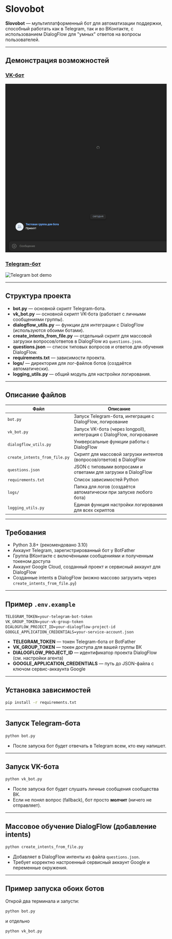# Slovobot

**Slovobot** — мультиплатформенный бот для автоматизации поддержки, способный работать как в Telegram, так и во ВКонтакте, с использованием DialogFlow для "умных" ответов на вопросы пользователей.

---

## Демонстрация возможностей

### [VK-бот](https://vk.com/club230495233)

![VK bot demo](docs/vk_bot.gif)

### [Telegram-бот](https://t.me/SlovoAssistantBot)

![Telegram bot demo](docs/tg_bot.gif)

---

##  Структура проекта

- **bot.py** — основной скрипт Telegram-бота.
- **vk_bot.py** — основной скрипт VK-бота (работает с личными сообщениями группы).
- **dialogflow_utils.py** — функции для интеграции с DialogFlow (используются обоими ботами).
- **create_intents_from_file.py** — отдельный скрипт для массовой загрузки вопросов/ответов в DialogFlow из `questions.json`.
- **questions.json** — список типовых вопросов и ответов для обучения DialogFlow.
- **requirements.txt** — зависимости проекта.
- **logs/** — директория для лог-файлов ботов (создаётся автоматически).
- **logging_utils.py** — общий модуль для настройки логирования.

---

## Описание файлов

| Файл                          | Описание                                                                                 |
|-------------------------------|-----------------------------------------------------------------------------------------|
| `bot.py`                      | Запуск Telegram-бота, интеграция с DialogFlow, логирование                             |
| `vk_bot.py`                   | Запуск VK-бота (через longpoll), интеграция с DialogFlow, логирование                  |
| `dialogflow_utils.py`         | Универсальные функции работы с DialogFlow                                              |
| `create_intents_from_file.py` | Скрипт для массовой загрузки интентов (вопросов/ответов) в DialogFlow                  |
| `questions.json`              | JSON с типовыми вопросами и ответами для загрузки в DialogFlow                         |
| `requirements.txt`            | Список зависимостей Python                                                             |
| `logs/`                       | Папка для логов (создаётся автоматически при запуске любого бота)                      |
| `logging_utils.py`            | Единая функция настройки логирования для всех скриптов                                 |

---

## Требования

- Python 3.8+ (рекомендовано 3.10)
- Аккаунт Telegram, зарегистрированный бот у BotFather
- Группа ВКонтакте с включёнными сообщениями и полученным токеном доступа
- Аккаунт Google Cloud, созданный проект и сервисный аккаунт для DialogFlow
- Созданные intents в DialogFlow (можно массово загрузить через `create_intents_from_file.py`)

---

## Пример `.env.example`

```env
TELEGRAM_TOKEN=your-telegram-bot-token
VK_GROUP_TOKEN=your-vk-group-token
DIALOGFLOW_PROJECT_ID=your-dialogflow-project-id
GOOGLE_APPLICATION_CREDENTIALS=your-service-account.json
````

* **TELEGRAM\_TOKEN** — токен Telegram-бота от BotFather
* **VK\_GROUP\_TOKEN** — токен доступа для вашей группы ВК
* **DIALOGFLOW\_PROJECT\_ID** — идентификатор проекта DialogFlow (см. настройки агента)
* **GOOGLE\_APPLICATION\_CREDENTIALS** — путь до JSON-файла с ключом сервис-аккаунта Google

---

## Установка зависимостей

```bash
pip install -r requirements.txt
```

---

## Запуск Telegram-бота

```bash
python bot.py
```

* После запуска бот будет отвечать в Telegram всем, кто ему напишет.

---

## Запуск VK-бота

```bash
python vk_bot.py
```

* После запуска бот будет слушать личные сообщения сообщества ВК.
* Если не понял вопрос (fallback), бот просто **молчит** (ничего не отправляет).

---

## Массовое обучение DialogFlow (добавление intents)

```bash
python create_intents_from_file.py
```

* Добавляет в DialogFlow интенты из файла `questions.json`.
* Требует корректно настроенный сервисный аккаунт Google и переменные окружения.

---

## Пример запуска обоих ботов

Открой два терминала и запусти:

```bash
python bot.py
```

и отдельно

```bash
python vk_bot.py
```